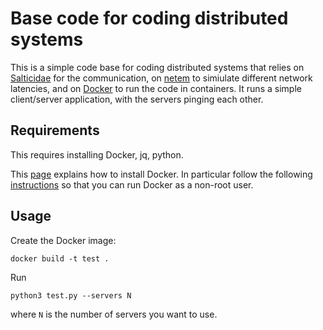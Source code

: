 # Base code for coding distributed systems

This is a simple code base for coding distributed systems that relies
on [Salticidae](https://github.com/Determinant/salticidae) for the
communication, on
[netem](https://wiki.linuxfoundation.org/networking/netem) to
simiulate different network latencies, and on
[Docker](https://www.docker.com/) to run the code in containers. It
runs a simple client/server application, with the servers pinging each
other.

## Requirements

This requires installing Docker, jq, python.

This [page](https://docs.docker.com/engine/install/) explains how to
install Docker. In particular follow the following
[instructions](https://docs.docker.com/engine/install/linux-postinstall/)
so that you can run Docker as a non-root user.

## Usage

Create the Docker image:

`docker build -t test .`

Run

`python3 test.py --servers N`

where `N` is the number of servers you want to use.
